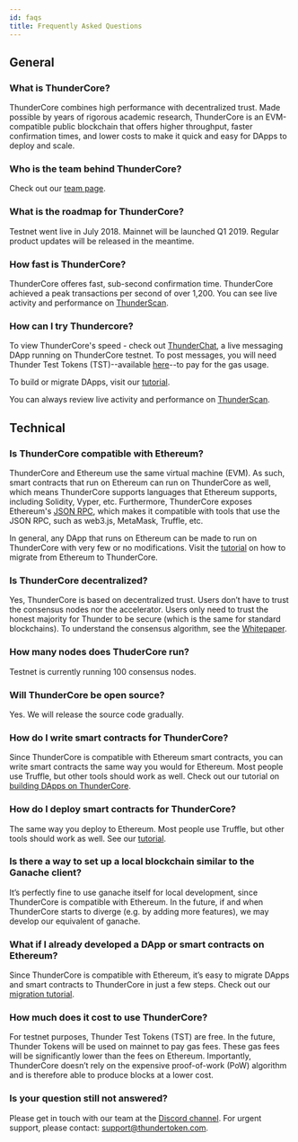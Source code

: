 ```yaml
---
id: faqs
title: Frequently Asked Questions
---
```


## General 

### What is ThunderCore?
ThunderCore combines high performance with decentralized trust. Made possible by years of rigorous academic research, ThunderCore is an EVM-compatible public blockchain that offers higher throughput, faster confirmation times, and lower costs to make it quick and easy for DApps to deploy and scale.

### Who is the team behind ThunderCore? 
Check out our [team page](https://thundercore.com/team). 

### What is the roadmap for ThunderCore? 
Testnet went live in July 2018. Mainnet will be launched Q1 2019. Regular product updates will be released in the meantime.

### How fast is ThunderCore? 
ThunderCore offeres fast, sub-second confirmation time. ThunderCore achieved a peak transactions per second of over 1,200. You can see live activity and performance on [ThunderScan](https://scan.thundercore.com).

### How can I try Thundercore? 
To view ThunderCore's speed - check out [ThunderChat](https://chat.thundercore.com), a live messaging DApp running on ThunderCore testnet. To post messages, you will need Thunder Test Tokens (TST)--available [here](https://faucet.thundercore.com)--to pay for the gas usage.

To build or migrate DApps, visit our [tutorial](migrate_an_ethereum_dapp_to_thundercore.md). 

You can always review live activity and performance on [ThunderScan](https://scan.thundercore.com).

## Technical 

### Is ThunderCore compatible with Ethereum? 
ThunderCore and Ethereum use the same virtual machine (EVM). As such, smart contracts that run on Ethereum can run on ThunderCore as well, which means ThunderCore supports languages that Ethereum supports, including Solidity, Vyper, etc.
Furthermore, ThunderCore exposes Ethereum's [JSON RPC](https://github.com/ethereum/wiki/wiki/JSON-RPC), which makes it compatible with tools that use the JSON RPC, such as web3.js, MetaMask, Truffle, etc.

In general, any DApp that runs on Ethereum can be made to run on ThunderCore with very few or no modifications. Visit the [tutorial](migrate_an_ethereum_dapp_to_thundercore.md) on how to migrate from Ethereum to ThunderCore.

### Is ThunderCore decentralized?
Yes, ThunderCore is based on decentralized trust. Users don’t have to trust the consensus nodes nor the accelerator. Users only need to trust the honest majority for Thunder to be secure (which is the same for standard blockchains). To understand the consensus algorithm, see the [Whitepaper](https://docs.thundercore.com/thunder-whitepaper.pdf).

### How many nodes does ThuderCore run? 
Testnet is currently running 100 consensus nodes.

### Will ThunderCore be open source? 
Yes. We will release the source code gradually.

### How do I write smart contracts for ThunderCore? 
Since ThunderCore is compatible with Ethereum smart contracts, you can write smart contracts the same way you would for Ethereum. Most people use Truffle, but other tools should work as well. Check out our tutorial on [building DApps on ThunderCore](build_a_dapp_on_thundercore_testnet.md).

### How do I deploy smart contracts for ThunderCore? 
The same way you deploy to Ethereum. Most people use Truffle, but other tools should work as well. See our [tutorial](migrate_an_ethereum_dapp_to_thundercore.md). 

### Is there a way to set up a local blockchain similar to the Ganache client? 
It’s perfectly fine to use ganache itself for local development, since ThunderCore is compatible with Ethereum. In the future, if and when ThunderCore starts to diverge (e.g. by adding more features), we may develop our equivalent of ganache.

### What if I already developed a DApp or smart contracts on Ethereum? 
Since ThunderCore is compatible with Ethereum, it’s easy to migrate DApps and smart contracts to ThunderCore in just a few steps. Check out our [migration tutorial](migrate_an_ethereum_dapp_to_thundercore.md). 

### How much does it cost to use ThunderCore? 
For testnet purposes, Thunder Test Tokens (TST) are free. In the future, Thunder Tokens will be used on mainnet to pay gas fees. These gas fees will be significantly lower than the fees on Ethereum. Importantly, ThunderCore doesn’t rely on the expensive proof-of-work (PoW) algorithm and is therefore able to produce blocks at a lower cost.

### Is your question still not answered? 
Please get in touch with our team at the [Discord channel](https://discord.gg/5EbxXfw). For urgent support, please contact: [support@thundertoken.com](mailto:support@thundertoken.com).

